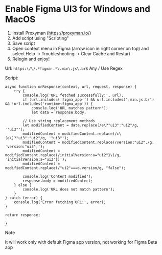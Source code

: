 # Enable Figma UI3 for Windows and MacOS

1. Install Proxyman (https://proxyman.io/)
2. Add script using "Scripting"
3. Save script
4. Open context menu in Figma (arrow icon in right corner on top) and select Help -> Troubleshooting -> Clear Cache and Restart
5. Relogin and enjoy!

Url: `https:\/\/.*figma-.*\.min\.js\.br$`
Any / Use Regex

Script:
```
async function onResponse(context, url, request, response) {
    try {
        console.log('URL fetched successfully:', url);
        if (url.includes('figma_app-') && url.includes('.min.js.br') && !url.includes('runtime~figma_app')) {
            console.log('URL matches pattern');
            let data = response.body;

        // Use string replacement methods
        let modifiedContent = data.replace(/e\?"ui3":"ui2"/g, '"ui3"');
        modifiedContent = modifiedContent.replace(/c\(e\)?"ui3":"ui2"/g, '"ui3"');
        modifiedContent = modifiedContent.replace(/version:"ui2",/g, 'version:"ui3",');
        modifiedContent = modifiedContent.replace(/initialVersion:a="ui2"}\)/g, 'initialVersion:a="ui3"})');
        modifiedContent = modifiedContent.replace(/"ui2"===o.version/g, "false");

        console.log('Content modified');
        response.body = modifiedContent;
    } else {
        console.log('URL does not match pattern');
    }
} catch (error) {
    console.log('Error fetching URL:', error);
}

return response;

}
```

> [!NOTE]
> It will work only with default Figma app version, not working for Figma Beta app
